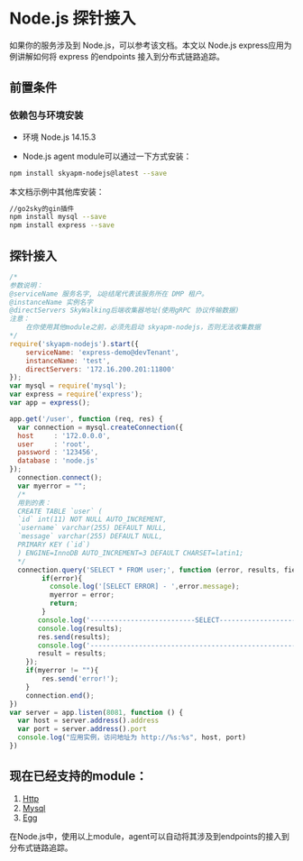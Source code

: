 # Node.js 探针接入

如果你的服务涉及到 Node.js，可以参考该文档。本文以 Node.js express应用为例讲解如何将 express 的endpoints 接入到分布式链路追踪。

## 前置条件

### 依赖包与环境安装

* 环境 Node.js 14.15.3

* Node.js agent module可以通过一下方式安装：

```bash
npm install skyapm-nodejs@latest --save
```

本文档示例中其他库安装：

```bash
//go2sky的gin插件
npm install mysql --save
npm install express --save
```

## 探针接入

```javascript
/*
参数说明：
@serviceName 服务名字, 以@结尾代表该服务所在 DMP 租户。
@instanceName 实例名字
@directServers SkyWalking后端收集器地址(使用gRPC 协议传输数据)
注意：
	在你使用其他module之前，必须先启动 skyapm-nodejs，否则无法收集数据
*/
require('skyapm-nodejs').start({
    serviceName: 'express-demo@devTenant',
    instanceName: 'test',
    directServers: '172.16.200.201:11800'
});
var mysql = require('mysql');
var express = require('express');
var app = express();

app.get('/user', function (req, res) {
  var connection = mysql.createConnection({
  host     : '172.0.0.0',
  user     : 'root',
  password : '123456',
  database : 'node.js'
});
  connection.connect();
  var myerror = "";
  /*
  用到的表：
  CREATE TABLE `user` (
  `id` int(11) NOT NULL AUTO_INCREMENT,
  `username` varchar(255) DEFAULT NULL,
  `message` varchar(255) DEFAULT NULL,
  PRIMARY KEY (`id`)
  ) ENGINE=InnoDB AUTO_INCREMENT=3 DEFAULT CHARSET=latin1;
  */
  connection.query('SELECT * FROM user;', function (error, results, fields) {
		if(error){
          console.log('[SELECT ERROR] - ',error.message);
		  myerror = error;
          return;
        }
	   console.log('--------------------------SELECT----------------------------');
       console.log(results);
	   res.send(results);
       console.log('------------------------------------------------------------\n\n');
	   result = results;
	});
	if(myerror != ""){
		res.send('error!');
	}
    connection.end();
})
var server = app.listen(8081, function () {
  var host = server.address().address
  var port = server.address().port
  console.log("应用实例，访问地址为 http://%s:%s", host, port)
})

```

## 现在已经支持的module：

1. [Http](https://nodejs.org/api/http.html)
1. [Mysql](https://github.com/mysqljs/mysql)
1. [Egg](https://github.com/eggjs/egg)

在Node.js中，使用以上module，agent可以自动将其涉及到endpoints的接入到分布式链路追踪。